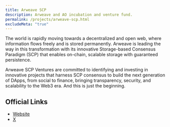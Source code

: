 ```yaml
---
title: Arweave SCP
description: Arweave and AO incubation and venture fund.
permalink: /projects/arweave-scp.html
excludeMeta: "true"
---
```


The world is rapidly moving towards a decentralized and open web, where information flows freely and is stored permanently. Arweave is leading the way in this transformation with its innovative Storage-based Consensus Paradigm (SCP) that enables on-chain, scalable storage with guaranteed persistence.

Arweave SCP Ventures are committed to identifying and investing in innovative projects that harness SCP consensus to build the next generation of DApps, from social to finance, bringing transparency, security, and scalability to the Web3 era. And this is just the beginning.

## Official Links

- [Website](https://arscp.ventures/)
- [X](https://x.com/ArweaveSCP)
